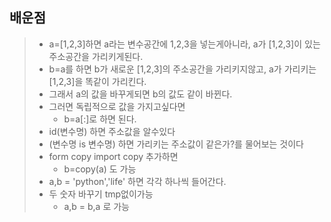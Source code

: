 ## 배운점
> * a=[1,2,3]하면 a라는 변수공간에 1,2,3을 넣는게아니라, a가 [1,2,3]이 있는 주소공간을 가리키게된다.
> * b=a를 하면 b가 새로운 [1,2,3]의 주소공간을 가리키지않고, a가 가리키는 [1,2,3]을 똑같이 가리킨다.
> * 그래서 a의 값을 바꾸게되면 b의 값도 같이 바뀐다.
> * 그러면 독립적으로 값을 가지고싶다면
>     * b=a[:]로 하면 된다.
> * id(변수명) 하면 주소값을 알수있다
> * (변수명 is 변수명) 하면 가리키는 주소값이 같은가?를 물어보는 것이다
> * form copy import copy 추가하면
>     * b=copy(a) 도 가능
>* a,b = 'python','life' 하면 각각 하나씩 들어간다.
>* 두 숫자 바꾸기 tmp없이가능
>   * a,b = b,a 로 가능
